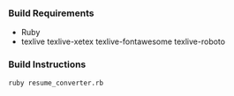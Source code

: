 ### Build Requirements
* Ruby
* texlive texlive-xetex texlive-fontawesome texlive-roboto

### Build Instructions
`ruby resume_converter.rb`
